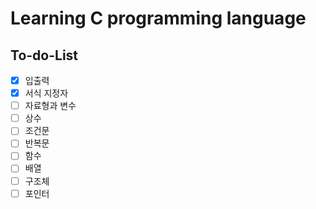 # Learning C programming language

## To-do-List

- [x]  입출력
- [x]  서식 지정자
- [ ]  자료형과 변수
- [ ]  상수
- [ ]  조건문
- [ ]  반복문
- [ ]  함수
- [ ]  배열
- [ ]  구조체
- [ ]  포인터